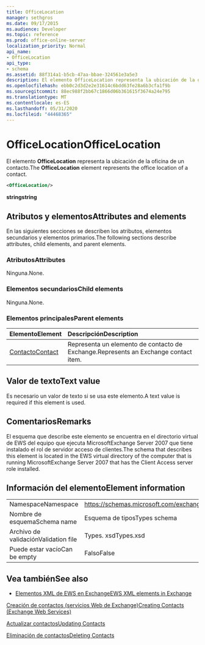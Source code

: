 ```yaml
---
title: OfficeLocation
manager: sethgros
ms.date: 09/17/2015
ms.audience: Developer
ms.topic: reference
ms.prod: office-online-server
localization_priority: Normal
api_name:
- OfficeLocation
api_type:
- schema
ms.assetid: 88f314a1-b5cb-47aa-bbae-324561e3a5e3
description: El elemento OfficeLocation representa la ubicación de la oficina de un contacto.
ms.openlocfilehash: ebb0c2d3d2e2e31614c6bdd63fe28a6b3cfa1f9b
ms.sourcegitcommit: 88ec988f2bb67c1866d06b361615f3674a24e795
ms.translationtype: MT
ms.contentlocale: es-ES
ms.lasthandoff: 05/31/2020
ms.locfileid: "44468365"
---
```

# <a name="officelocation"></a><span data-ttu-id="0a840-103">OfficeLocation</span><span class="sxs-lookup"><span data-stu-id="0a840-103">OfficeLocation</span></span>

<span data-ttu-id="0a840-104">El elemento **OfficeLocation** representa la ubicación de la oficina de un contacto.</span><span class="sxs-lookup"><span data-stu-id="0a840-104">The **OfficeLocation** element represents the office location of a contact.</span></span> 
  
```xml
<OfficeLocation/>
```

 <span data-ttu-id="0a840-105">**string**</span><span class="sxs-lookup"><span data-stu-id="0a840-105">**string**</span></span>
## <a name="attributes-and-elements"></a><span data-ttu-id="0a840-106">Atributos y elementos</span><span class="sxs-lookup"><span data-stu-id="0a840-106">Attributes and elements</span></span>

<span data-ttu-id="0a840-107">En las siguientes secciones se describen los atributos, elementos secundarios y elementos primarios.</span><span class="sxs-lookup"><span data-stu-id="0a840-107">The following sections describe attributes, child elements, and parent elements.</span></span>
  
### <a name="attributes"></a><span data-ttu-id="0a840-108">Atributos</span><span class="sxs-lookup"><span data-stu-id="0a840-108">Attributes</span></span>

<span data-ttu-id="0a840-109">Ninguna.</span><span class="sxs-lookup"><span data-stu-id="0a840-109">None.</span></span>
  
### <a name="child-elements"></a><span data-ttu-id="0a840-110">Elementos secundarios</span><span class="sxs-lookup"><span data-stu-id="0a840-110">Child elements</span></span>

<span data-ttu-id="0a840-111">Ninguna.</span><span class="sxs-lookup"><span data-stu-id="0a840-111">None.</span></span>
  
### <a name="parent-elements"></a><span data-ttu-id="0a840-112">Elementos principales</span><span class="sxs-lookup"><span data-stu-id="0a840-112">Parent elements</span></span>

|<span data-ttu-id="0a840-113">**Elemento**</span><span class="sxs-lookup"><span data-stu-id="0a840-113">**Element**</span></span>|<span data-ttu-id="0a840-114">**Descripción**</span><span class="sxs-lookup"><span data-stu-id="0a840-114">**Description**</span></span>|
|:-----|:-----|
|[<span data-ttu-id="0a840-115">Contacto</span><span class="sxs-lookup"><span data-stu-id="0a840-115">Contact</span></span>](contact.md) <br/> |<span data-ttu-id="0a840-116">Representa un elemento de contacto de Exchange.</span><span class="sxs-lookup"><span data-stu-id="0a840-116">Represents an Exchange contact item.</span></span>  <br/> |
   
## <a name="text-value"></a><span data-ttu-id="0a840-117">Valor de texto</span><span class="sxs-lookup"><span data-stu-id="0a840-117">Text value</span></span>

<span data-ttu-id="0a840-118">Es necesario un valor de texto si se usa este elemento.</span><span class="sxs-lookup"><span data-stu-id="0a840-118">A text value is required if this element is used.</span></span>
  
## <a name="remarks"></a><span data-ttu-id="0a840-119">Comentarios</span><span class="sxs-lookup"><span data-stu-id="0a840-119">Remarks</span></span>

<span data-ttu-id="0a840-120">El esquema que describe este elemento se encuentra en el directorio virtual de EWS del equipo que ejecuta MicrosoftExchange Server 2007 que tiene instalado el rol de servidor acceso de clientes.</span><span class="sxs-lookup"><span data-stu-id="0a840-120">The schema that describes this element is located in the EWS virtual directory of the computer that is running MicrosoftExchange Server 2007 that has the Client Access server role installed.</span></span>
  
## <a name="element-information"></a><span data-ttu-id="0a840-121">Información del elemento</span><span class="sxs-lookup"><span data-stu-id="0a840-121">Element information</span></span>

|||
|:-----|:-----|
|<span data-ttu-id="0a840-122">Namespace</span><span class="sxs-lookup"><span data-stu-id="0a840-122">Namespace</span></span>  <br/> |https://schemas.microsoft.com/exchange/services/2006/types  <br/> |
|<span data-ttu-id="0a840-123">Nombre de esquema</span><span class="sxs-lookup"><span data-stu-id="0a840-123">Schema name</span></span>  <br/> |<span data-ttu-id="0a840-124">Esquema de tipos</span><span class="sxs-lookup"><span data-stu-id="0a840-124">Types schema</span></span>  <br/> |
|<span data-ttu-id="0a840-125">Archivo de validación</span><span class="sxs-lookup"><span data-stu-id="0a840-125">Validation file</span></span>  <br/> |<span data-ttu-id="0a840-126">Types. xsd</span><span class="sxs-lookup"><span data-stu-id="0a840-126">Types.xsd</span></span>  <br/> |
|<span data-ttu-id="0a840-127">Puede estar vacío</span><span class="sxs-lookup"><span data-stu-id="0a840-127">Can be empty</span></span>  <br/> |<span data-ttu-id="0a840-128">Falso</span><span class="sxs-lookup"><span data-stu-id="0a840-128">False</span></span>  <br/> |
   
## <a name="see-also"></a><span data-ttu-id="0a840-129">Vea también</span><span class="sxs-lookup"><span data-stu-id="0a840-129">See also</span></span>



- [<span data-ttu-id="0a840-130">Elementos XML de EWS en Exchange</span><span class="sxs-lookup"><span data-stu-id="0a840-130">EWS XML elements in Exchange</span></span>](ews-xml-elements-in-exchange.md)


[<span data-ttu-id="0a840-131">Creación de contactos (servicios Web de Exchange)</span><span class="sxs-lookup"><span data-stu-id="0a840-131">Creating Contacts (Exchange Web Services)</span></span>](https://msdn.microsoft.com/library/4845917e-70d1-481c-bbd7-011ec6571789%28Office.15%29.aspx)
  
[<span data-ttu-id="0a840-132">Actualizar contactos</span><span class="sxs-lookup"><span data-stu-id="0a840-132">Updating Contacts</span></span>](https://msdn.microsoft.com/library/9a865953-b94a-4229-b632-2dee433314be%28Office.15%29.aspx)
  
[<span data-ttu-id="0a840-133">Eliminación de contactos</span><span class="sxs-lookup"><span data-stu-id="0a840-133">Deleting Contacts</span></span>](https://msdn.microsoft.com/library/fcc3dc84-cd3e-455e-a1a7-ae6921c9b588%28Office.15%29.aspx)

